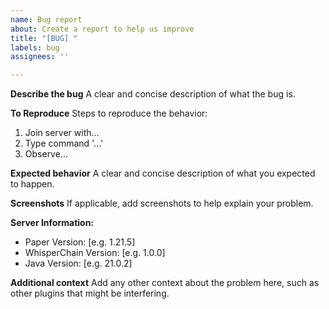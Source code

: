 ```yaml
---
name: Bug report
about: Create a report to help us improve
title: "[BUG] "
labels: bug
assignees: ''

---
```


**Describe the bug**
A clear and concise description of what the bug is.

**To Reproduce**
Steps to reproduce the behavior:
1. Join server with...
2. Type command '...'
3. Observe...

**Expected behavior**
A clear and concise description of what you expected to happen.

**Screenshots**
If applicable, add screenshots to help explain your problem.

**Server Information:**
 - Paper Version: [e.g. 1.21.5]
 - WhisperChain Version: [e.g. 1.0.0]
 - Java Version: [e.g. 21.0.2]

**Additional context**
Add any other context about the problem here, such as other plugins that might be interfering. 